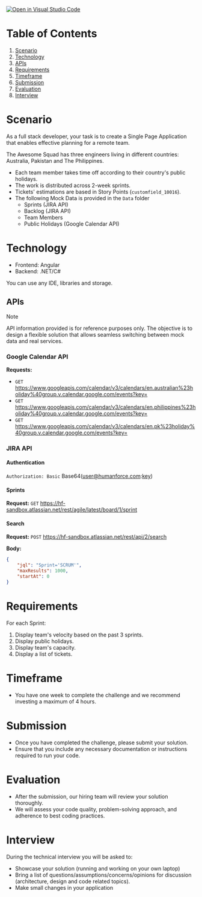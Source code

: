 [![Open in Visual Studio Code](https://classroom.github.com/assets/open-in-vscode-718a45dd9cf7e7f842a935f5ebbe5719a5e09af4491e668f4dbf3b35d5cca122.svg)](https://classroom.github.com/online_ide?assignment_repo_id=13673521&assignment_repo_type=AssignmentRepo)
# Table of Contents
1. [Scenario](#scenario)
2. [Technology](#technology)
3. [APIs](#apis)
4. [Requirements](#requirements)
5. [Timeframe](#timeframe)
6. [Submission](#submission)
7. [Evaluation](#evaluation)
8. [Interview](#interview)

# Scenario

As a full stack developer, your task is to create a Single Page Application that enables effective planning for a remote team.

The Awesome Squad has three engineers living in different countries: Australia, Pakistan and The Philippines.

- Each team member takes time off according to their country's public holidays.
- The work is distributed across 2-week sprints.
- Tickets' estimations are based in Story Points (`customfield_10016`).
- The following Mock Data is provided in the `Data` folder
  - Sprints (JIRA API)
  - Backlog (JIRA API)
  - Team Members
  - Public Holidays (Google Calendar API)

# Technology

- Frontend: Angular
- Backend: .NET/C#

You can use any IDE, libraries and storage.

## APIs
> [!NOTE]  
> API information provided is for reference purposes only. The objective is to design a flexible solution that allows seamless switching between mock data and real services.

### Google Calendar API

**Requests:**
- `GET` https://www.googleapis.com/calendar/v3/calendars/en.australian%23holiday%40group.v.calendar.google.com/events?key=
- `GET` https://www.googleapis.com/calendar/v3/calendars/en.philippines%23holiday%40group.v.calendar.google.com/events?key=
- `GET` https://www.googleapis.com/calendar/v3/calendars/en.pk%23holiday%40group.v.calendar.google.com/events?key=


### JIRA API

#### Authentication

`Authorization: Basic` Base64(user@humanforce.com:[key](https://id.atlassian.com/manage-profile/security/api-tokens))

#### Sprints
**Request:** `GET` https://hf-sandbox.atlassian.net/rest/agile/latest/board/1/sprint

#### Search
**Request:** `POST` https://hf-sandbox.atlassian.net/rest/api/2/search

**Body:**
```json
{
    "jql": "Sprint='SCRUM'",
    "maxResults": 1000,
    "startAt": 0
}
```


# Requirements

For each Sprint:
1. Display team's velocity based on the past 3 sprints.
2. Display public holidays.
3. Display team's capacity.
4. Display a list of tickets.

# Timeframe
- You have one week to complete the challenge and we recommend investing a maximum of 4 hours.

# Submission
- Once you have completed the challenge, please submit your solution.
- Ensure that you include any necessary documentation or instructions required to run your code.

# Evaluation
- After the submission, our hiring team will review your solution thoroughly.
- We will assess your code quality, problem-solving approach, and adherence to best coding practices.

# Interview
During the technical interview you will be asked to:

- Showcase your solution (running and working on your own laptop)
- Bring a list of questions/assumptions/concerns/opinions for discussion (architecture, design and code related topics).
- Make small changes in your application




